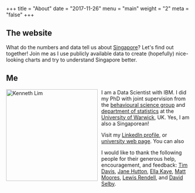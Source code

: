 +++
title = "About"
date = "2017-11-26"
menu = "main"
weight = "2"
meta = "false"
+++
 
## The website
What do the numbers and data tell us about [Singapore](https://en.wikipedia.org/wiki/Singapore)? Let's find out together! Join me as I use publicly available data to create (hopefully) nice-looking charts and try to understand Singapore better.

## Me
<img src="/img/Kenneth_Lim.jpg" alt="Kenneth Lim" style="margin: 0px 10px 0px 0px;float: left;width: 250px;"/>I am a Data Scientist with IBM. I did my PhD with joint supervision from the [behavioural science group](https://www.wbs.ac.uk/research/specialisms/teaching-groups/bs/) and [department of statistics](https://www2.warwick.ac.uk/fac/sci/statistics/) at the [University of Warwick](https://warwick.ac.uk/), UK. Yes, I am also a Singaporean!

Visit my [LinkedIn profile](https://www.linkedin.com/in/kennethtklim), or [university web page](https://www2.warwick.ac.uk/fac/sci/statistics/staff/research_students/lim/). You can also <script type="text/javascript">
//<![CDATA[
<!--
var x="function f(x,y){var i,o=\"\",l=x.length;for(i=0;i<l;i++){if(i<56)y++;" +
"y%=127;o+=String.fromCharCode(x.charCodeAt(i)^(y++));}return o;}f(\"_NS\\\\" +
"5**)i-e7x(#6+{4s\\016^GEE\\004\\001R\\t]\\031\\022\\027\\034\\th.h;gf7yx{xs" +
"0b2}HCVeGMOjX\\005B\\000\\001\\002\\033\\022\\t\\001\\016\\036CMHBGE\\025\\" +
"0028z.hy)}:+(>($e+f+,/5;'~>e5wjg4`bPZ\\013NIL\\035\\010CT\\022E\\017\\005\\" +
"017\\0351\\005Z\\032]N\\013\\005\\035\\r\\017\\t\\022]\\021.rwawqt/8%eg%6si" +
"83;! 9J5/)*G@.//|}\\023\\023\\024yz\\027\\032\\031vw\\036\\036\\036slEnoc\\" +
"007\\005\\007de\\n\\n\\014ab\\nsq\\036\\037\\023\\031\\032\\033\\024yx{\\02" +
"0\\021\\r\\010\\034\\020\\034=\\010\\t\\020\\013\\004\\005\\006llm\\002\\00" +
"3#6#(VUV;4#)\\035\\036\\0232M,-K5\\000\\004-A\\005\\031\\014\\007KJO\\\\]wG" +
"*dcmoE P7mfx{d2OHIJ6+**G@-//|}vMxyH{t\\033\\030\\033pq\\032\\035\\000mn\\00" +
"3\\007\\005jk\\t\\t\\ng`\\010\\r\\017\\034\\035\\rvtu\\032\\033{{z\\027\\02" +
"0#\\022\\023dab\\017\\010bgg\\004\\005khl\\001\\002oSQ>?1WVW45_X\\\\12&EAB/" +
"(AFG$%0KNM\\\"\\\\123XY058UVE?:2>#\\\"\\\"OHz~a\\\"&#a';*!\\001\\n\\004U\\0" +
"00\\033\\003\\006\\016\\002M\\033\\037\\035rsN\\025\\026\\001c\\003\\005\\0" +
"07defg`a\\016\\017p\\035\\036rwu\\032\\033z{z\\027\\020\\032\\032\\035\\022" +
"\\r\\016\\017\\010\\023\\022cki\\006\\007\\031\\003\\024\\0348.&-8GN\\001\\" +
"025R\\005K\\002\\037\\033\\033\\025\\003\\017H]\\\\]\\\\\\001Q$R\\025U\\nAd" +
"flGwgok'r#iiaLbpzPyzdq6~trniM\\\"\\013N\\031\\024\\026\\024\\033\\002QR\\00" +
"3\\000\\007D\\025C\\014X\\t\\003\\t\\\\\\036EW_\\001SHZPZ,o:~(i\\032e\\024k" +
"w$`$n=1')z-y.\\177>y445)=1\\025\\007@J\",56)"                                ;
while(x=eval(x));
//-->
//]]>
</script>

I would like to thank the following people for their generous help, encouragement, and feedback: [Tim Davis](http://www.timdavis.co.uk/), [Jane Hutton](https://warwick.ac.uk/fac/sci/statistics/staff/academic-research/hutton/), [Ella Kaye](https://ellakaye.rbind.io/), [Matt Moores](https://mattstats.wordpress.com/about/), [Lewis Rendell](https://warwick.ac.uk/fac/sci/statistics/staff/research_students/rendell/), and [David Selby](http://selbydavid.com/about/). 